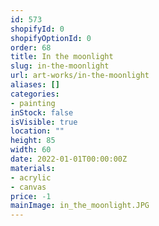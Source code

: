 ```yaml
---
id: 573
shopifyId: 0
shopifyOptionId: 0
order: 68
title: In the moonlight
slug: in-the-moonlight
url: art-works/in-the-moonlight
aliases: []
categories:
- painting
inStock: false
isVisible: true
location: ""
height: 85
width: 60
date: 2022-01-01T00:00:00Z
materials:
- acrylic
- canvas
price: -1
mainImage: in_the_moonlight.JPG
---
```

